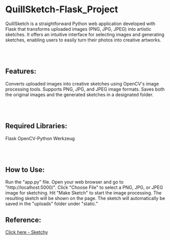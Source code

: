 # QuillSketch-Flask_Project
QuillSketch is a straightforward Python web application developed with Flask that transforms uploaded images (PNG, JPG, JPEG) into artistic sketches. It offers an intuitive interface for selecting images and generating sketches, enabling users to easily turn their photos into creative artworks.

<br><br>
<h2>Features:</h2>
Converts uploaded images into creative sketches using OpenCV's image processing tools.
Supports PNG, JPG, and JPEG image formats.
Saves both the original images and the generated sketches in a designated folder.

<br><br>
<h2>Required Libraries:</h2>
Flask
OpenCV-Python
Werkzeug

<br><br>
<h2>How to Use:</h2>
Run the "app.py" file.
Open your web browser and go to "http://localhost:5000/".
Click "Choose File" to select a PNG, JPG, or JPEG image for sketching.
Hit "Make Sketch" to start the image processing.
The resulting sketch will be shown on the page.
The sketch will automatically be saved in the "uploads" folder under "static."


<h2>Reference: </h2>
<a href="https://machinelearningprojects.net/sketch-making-flask-app/">Click here - Sketchy</a>
